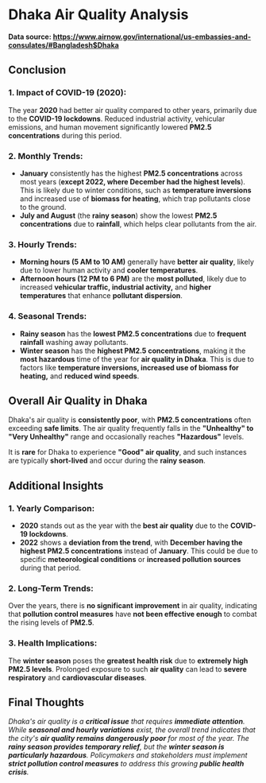# **Dhaka Air Quality Analysis**
**Data source: https://www.airnow.gov/international/us-embassies-and-consulates/#Bangladesh$Dhaka**

## **Conclusion**

### **1. Impact of COVID-19 (2020):**
The year **2020** had better air quality compared to other years, primarily due to the **COVID-19 lockdowns**. Reduced industrial activity, vehicular emissions, and human movement significantly lowered **PM2.5 concentrations** during this period.

### **2. Monthly Trends:**
- **January** consistently has the highest **PM2.5 concentrations** across most years (**except 2022, where December had the highest levels**). This is likely due to winter conditions, such as **temperature inversions** and increased use of **biomass for heating**, which trap pollutants close to the ground.
- **July and August** (the **rainy season**) show the lowest **PM2.5 concentrations** due to **rainfall**, which helps clear pollutants from the air.

### **3. Hourly Trends:**
- **Morning hours (5 AM to 10 AM)** generally have **better air quality**, likely due to lower human activity and **cooler temperatures**.
- **Afternoon hours (12 PM to 6 PM)** are the **most polluted**, likely due to increased **vehicular traffic, industrial activity,** and **higher temperatures** that enhance **pollutant dispersion**.

### **4. Seasonal Trends:**
- **Rainy season** has the **lowest PM2.5 concentrations** due to **frequent rainfall** washing away pollutants.
- **Winter season** has the **highest PM2.5 concentrations**, making it the **most hazardous** time of the year for **air quality in Dhaka**. This is due to factors like **temperature inversions, increased use of biomass for heating,** and **reduced wind speeds**.

## **Overall Air Quality in Dhaka**
Dhaka's air quality is **consistently poor**, with **PM2.5 concentrations** often exceeding **safe limits**. The air quality frequently falls in the **"Unhealthy" to "Very Unhealthy"** range and occasionally reaches **"Hazardous"** levels.

It is **rare** for Dhaka to experience **"Good" air quality**, and such instances are typically **short-lived** and occur during the **rainy season**.

## **Additional Insights**

### **1. Yearly Comparison:**
- **2020** stands out as the year with the **best air quality** due to the **COVID-19 lockdowns**.
- **2022** shows a **deviation from the trend**, with **December having the highest PM2.5 concentrations** instead of **January**. This could be due to specific **meteorological conditions** or **increased pollution sources** during that period.

### **2. Long-Term Trends:**
Over the years, there is **no significant improvement** in air quality, indicating that **pollution control measures** have **not been effective enough** to combat the rising levels of **PM2.5**.

### **3. Health Implications:**
The **winter season** poses the **greatest health risk** due to **extremely high PM2.5 levels**. Prolonged exposure to such **air quality** can lead to **severe respiratory** and **cardiovascular diseases**.

## **Final Thoughts**

*Dhaka's air quality is a **critical issue** that requires **immediate attention**. While **seasonal and hourly variations** exist, the overall trend indicates that the city's **air quality remains dangerously poor** for most of the year. The **rainy season provides temporary relief**, but the **winter season is particularly hazardous**. Policymakers and stakeholders must implement **strict pollution control measures** to address this growing **public health crisis**.*
